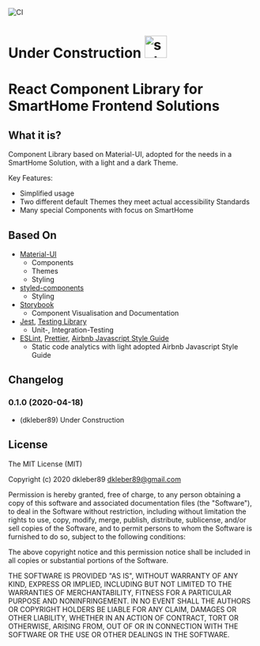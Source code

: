 ![CI](https://github.com/dkleber89/smartHome.component-library/workflows/CI/badge.svg)

# Under Construction <img width="45" alt="schermafbeelding 2017-09-27 om 23 08 12" src="https://user-images.githubusercontent.com/7254997/30937972-c9632d04-a3d8-11e7-87f3-c44ce2b86d24.png">

# React Component Library for SmartHome Frontend Solutions

## What it is?

Component Library based on Material-UI, adopted for the needs in a SmartHome Solution, with a light and a dark Theme.

Key Features:

- Simplified usage
- Two different default Themes they meet actual accessibility Standards
- Many special Components with focus on SmartHome

## Based On

- [Material-UI](https://github.com/mui-org/material-ui)
  - Components
  - Themes
  - Styling
- [styled-components](https://github.com/styled-components/styled-components)
  - Styling
- [Storybook](https://github.com/storybookjs/storybook)
  - Component Visualisation and Documentation
- [Jest](https://github.com/facebook/jest), [Testing Library](https://github.com/testing-library/react-testing-library)
  - Unit-, Integration-Testing
- [ESLint](https://github.com/eslint/eslint), [Prettier](https://github.com/prettier/prettier), [Airbnb Javascript Style Guide](https://github.com/airbnb/javascript)
  - Static code analytics with light adopted Airbnb Javascript Style Guide

## Changelog

### 0.1.0 (2020-04-18)

- (dkleber89) Under Construction

## License

The MIT License (MIT)

Copyright (c) 2020 dkleber89 <dkleber89@gmail.com>

Permission is hereby granted, free of charge, to any person obtaining a copy
of this software and associated documentation files (the "Software"), to deal
in the Software without restriction, including without limitation the rights
to use, copy, modify, merge, publish, distribute, sublicense, and/or sell
copies of the Software, and to permit persons to whom the Software is
furnished to do so, subject to the following conditions:

The above copyright notice and this permission notice shall be included in
all copies or substantial portions of the Software.

THE SOFTWARE IS PROVIDED "AS IS", WITHOUT WARRANTY OF ANY KIND, EXPRESS OR
IMPLIED, INCLUDING BUT NOT LIMITED TO THE WARRANTIES OF MERCHANTABILITY,
FITNESS FOR A PARTICULAR PURPOSE AND NONINFRINGEMENT. IN NO EVENT SHALL THE
AUTHORS OR COPYRIGHT HOLDERS BE LIABLE FOR ANY CLAIM, DAMAGES OR OTHER
LIABILITY, WHETHER IN AN ACTION OF CONTRACT, TORT OR OTHERWISE, ARISING FROM,
OUT OF OR IN CONNECTION WITH THE SOFTWARE OR THE USE OR OTHER DEALINGS IN
THE SOFTWARE.
